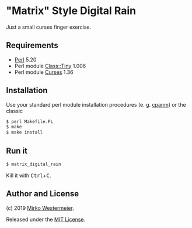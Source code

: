 "Matrix" Style Digital Rain
===========================

Just a small curses finger exercise.

## Requirements

- [Perl][perl] 5.20
- Perl module [Class::Tiny][ct] 1.006
- Perl module [Curses][crs] 1.36

[perl]: https://www.perl.org/get.html
[ct]: https://metacpan.org/pod/Class::Tiny
[crs]: https://metacpan.org/pod/Curses

## Installation

Use your standard perl module installation procedures (e. g. [cpanm][cpanm]) or the classic

```bash
$ perl Makefile.PL
$ make
$ make install
```

[cpanm]: https://metacpan.org/pod/App::cpanminus

## Run it

```bash
$ matrix_digital_rain
```

Kill it with <kbd>Ctrl</kbd>+<kbd>C</kbd>.

## Author and License

(c) 2019 [Mirko Westermeier][mw].

Released under the [MIT License][mit].

[mw]: https://mirko.westermeier.de/
[mit]: LICENSE
